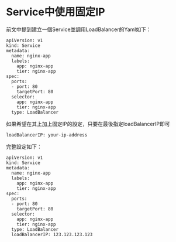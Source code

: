# Service中使用固定IP

前文中提到建立一個Service並調用LoadBalancer的Yaml如下：

```
apiVersion: v1
kind: Service
metadata:
  name: nginx-app
  labels:
    app: nginx-app
    tier: nginx-app
spec:
  ports:
  - port: 80
    targetPort: 80
  selector:
    app: nginx-app
    tier: nginx-app
  type: LoadBalancer
```

如果希望在其上加上固定IP的設定，只要在最後指定loadBalancerIP即可

```
loadBalancerIP: your-ip-address
```

完整設定如下：

```
apiVersion: v1
kind: Service
metadata:
  name: nginx-app
  labels:
    app: nginx-app
    tier: nginx-app
spec:
  ports:
  - port: 80
    targetPort: 80
  selector:
    app: nginx-app
    tier: nginx-app
  type: LoadBalancer
  loadBalancerIP: 123.123.123.123
```





